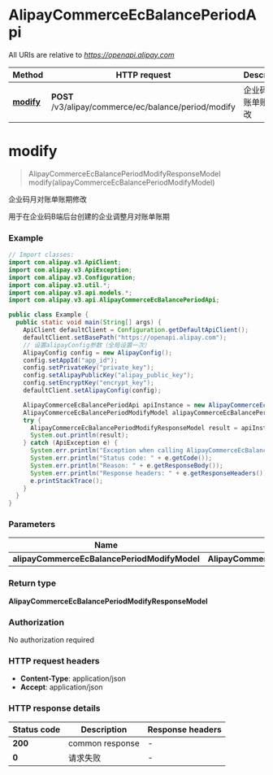 # AlipayCommerceEcBalancePeriodApi

All URIs are relative to *https://openapi.alipay.com*

| Method | HTTP request | Description |
|------------- | ------------- | -------------|
| [**modify**](AlipayCommerceEcBalancePeriodApi.md#modify) | **POST** /v3/alipay/commerce/ec/balance/period/modify | 企业码月对账单账期修改 |


<a name="modify"></a>
# **modify**
> AlipayCommerceEcBalancePeriodModifyResponseModel modify(alipayCommerceEcBalancePeriodModifyModel)

企业码月对账单账期修改

用于在企业码B端后台创建的企业调整月对账单账期

### Example
```java
// Import classes:
import com.alipay.v3.ApiClient;
import com.alipay.v3.ApiException;
import com.alipay.v3.Configuration;
import com.alipay.v3.util.*;
import com.alipay.v3.api.models.*;
import com.alipay.v3.api.AlipayCommerceEcBalancePeriodApi;

public class Example {
  public static void main(String[] args) {
    ApiClient defaultClient = Configuration.getDefaultApiClient();
    defaultClient.setBasePath("https://openapi.alipay.com");
    // 设置alipayConfig参数（全局设置一次）
    AlipayConfig config = new AlipayConfig();
    config.setAppId("app_id");
    config.setPrivateKey("private_key");
    config.setAlipayPublicKey("alipay_public_key");
    config.setEncryptKey("encrypt_key");
    defaultClient.setAlipayConfig(config);

    AlipayCommerceEcBalancePeriodApi apiInstance = new AlipayCommerceEcBalancePeriodApi(defaultClient);
    AlipayCommerceEcBalancePeriodModifyModel alipayCommerceEcBalancePeriodModifyModel = new AlipayCommerceEcBalancePeriodModifyModel(); // AlipayCommerceEcBalancePeriodModifyModel | 
    try {
      AlipayCommerceEcBalancePeriodModifyResponseModel result = apiInstance.modify(alipayCommerceEcBalancePeriodModifyModel);
      System.out.println(result);
    } catch (ApiException e) {
      System.err.println("Exception when calling AlipayCommerceEcBalancePeriodApi#modify");
      System.err.println("Status code: " + e.getCode());
      System.err.println("Reason: " + e.getResponseBody());
      System.err.println("Response headers: " + e.getResponseHeaders());
      e.printStackTrace();
    }
  }
}
```

### Parameters

| Name | Type | Description  | Notes |
|------------- | ------------- | ------------- | -------------|
| **alipayCommerceEcBalancePeriodModifyModel** | **AlipayCommerceEcBalancePeriodModifyModel**|  | [optional] |

### Return type

**AlipayCommerceEcBalancePeriodModifyResponseModel**

### Authorization

No authorization required

### HTTP request headers

 - **Content-Type**: application/json
 - **Accept**: application/json

### HTTP response details
| Status code | Description | Response headers |
|-------------|-------------|------------------|
| **200** | common response |  -  |
| **0** | 请求失败 |  -  |

